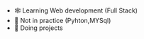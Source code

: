 - 🕸️ Learning Web development (Full Stack)
- 🔏 Not in practice (Pyhton,MYSql)
- 🗾 Doing projects
<!---
alokraj-05 is a ✨ special ✨ Currently learning Web development
--->
